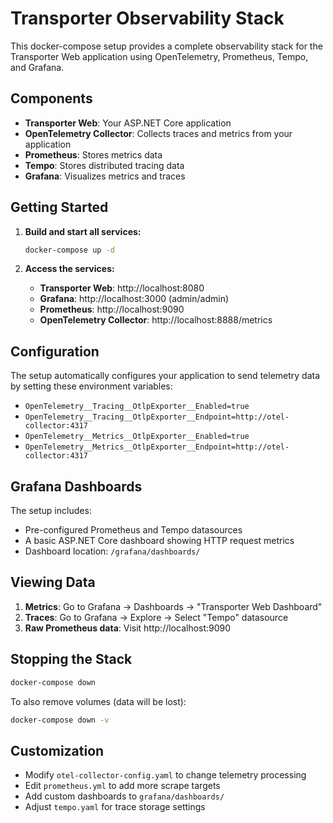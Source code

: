 # Transporter Observability Stack

This docker-compose setup provides a complete observability stack for the Transporter Web application using OpenTelemetry, Prometheus, Tempo, and Grafana.

## Components

- **Transporter Web**: Your ASP.NET Core application
- **OpenTelemetry Collector**: Collects traces and metrics from your application
- **Prometheus**: Stores metrics data
- **Tempo**: Stores distributed tracing data
- **Grafana**: Visualizes metrics and traces

## Getting Started

1. **Build and start all services:**
   ```bash
   docker-compose up -d
   ```

2. **Access the services:**
   - **Transporter Web**: http://localhost:8080
   - **Grafana**: http://localhost:3000 (admin/admin)
   - **Prometheus**: http://localhost:9090
   - **OpenTelemetry Collector**: http://localhost:8888/metrics

## Configuration

The setup automatically configures your application to send telemetry data by setting these environment variables:

- `OpenTelemetry__Tracing__OtlpExporter__Enabled=true`
- `OpenTelemetry__Tracing__OtlpExporter__Endpoint=http://otel-collector:4317`
- `OpenTelemetry__Metrics__OtlpExporter__Enabled=true`
- `OpenTelemetry__Metrics__OtlpExporter__Endpoint=http://otel-collector:4317`

## Grafana Dashboards

The setup includes:
- Pre-configured Prometheus and Tempo datasources
- A basic ASP.NET Core dashboard showing HTTP request metrics
- Dashboard location: `/grafana/dashboards/`

## Viewing Data

1. **Metrics**: Go to Grafana → Dashboards → "Transporter Web Dashboard"
2. **Traces**: Go to Grafana → Explore → Select "Tempo" datasource
3. **Raw Prometheus data**: Visit http://localhost:9090

## Stopping the Stack

```bash
docker-compose down
```

To also remove volumes (data will be lost):
```bash
docker-compose down -v
```

## Customization

- Modify `otel-collector-config.yaml` to change telemetry processing
- Edit `prometheus.yml` to add more scrape targets
- Add custom dashboards to `grafana/dashboards/`
- Adjust `tempo.yaml` for trace storage settings